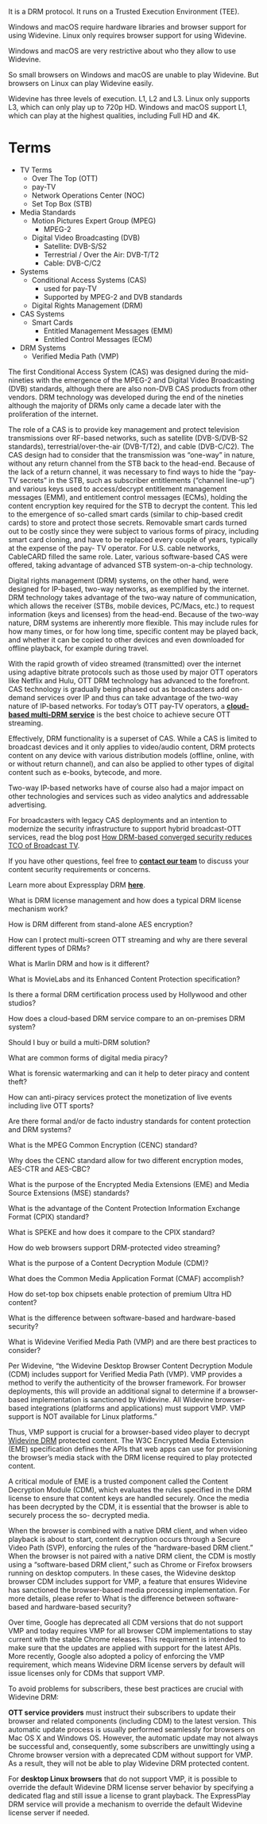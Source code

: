 It is a DRM protocol. It runs on a Trusted Execution Environment (TEE).

Windows and macOS require hardware libraries and browser support for using Widevine.
Linux only requires browser support for using Widevine.

Windows and macOS are very restrictive about who they allow to use Widevine.

So small browsers on Windows and macOS are unable to play Widevine.
But browsers on Linux can play Widevine easily.

Widevine has three levels of execution. L1, L2 and L3.
Linux only supports L3, which can only play up to 720p HD.
Windows and macOS support L1, which can play at the highest qualities, including Full HD and 4K.
# Terms
- TV Terms
	- Over The Top (OTT)
	- pay-TV
	- Network Operations Center (NOC)
	- Set Top Box (STB)
- Media Standards
	- Motion Pictures Expert Group (MPEG)
		- MPEG-2
	- Digital Video Broadcasting (DVB)
		- Satellite: DVB-S/S2
		- Terrestrial / Over the Air: DVB-T/T2
		- Cable: DVB-C/C2
- Systems
	- Conditional Access Systems (CAS)
		- used for pay-TV
		- Supported by MPEG-2 and DVB standards
	- Digital Rights Management (DRM)
- CAS Systems
	- Smart Cards
		- Entitled Management Messages (EMM)
		- Entitled Control Messages (ECM)
- DRM Systems
	- Verified Media Path (VMP)


The first Conditional Access System (CAS) was designed during the mid-nineties with the emergence of the MPEG-2 and Digital Video Broadcasting (DVB) standards, although there are also non-DVB CAS products from other vendors. DRM technology was developed during the end of the nineties although the majority of DRMs only came a decade later with the proliferation of the internet.

The role of a CAS is to provide key management and protect television transmissions over RF-based networks, such as satellite (DVB-S/DVB-S2 standards), terrestrial/over-the-air (DVB-T/T2), and cable (DVB-C/C2). The CAS design had to consider that the transmission was “one-way” in nature, without any return channel from the STB back to the head-end. Because of the lack of a return channel, it was necessary to find ways to hide the “pay-TV secrets” in the STB, such as subscriber entitlements (“channel line-up”) and various keys used to access/decrypt entitlement management messages (EMM), and entitlement control messages (ECMs), holding the content encryption key required for the STB to decrypt the content. This led to the emergence of so-called smart cards (similar to chip-based credit cards) to store and protect those secrets. Removable smart cards turned out to be costly since they were subject to various forms of piracy, including smart card cloning, and have to be replaced every couple of years, typically at the expense of the pay- TV operator. For U.S. cable networks, CableCARD filled the same role. Later, various software-based CAS were offered, taking advantage of advanced STB system-on-a-chip technology.

Digital rights management (DRM) systems, on the other hand, were designed for IP-based, two-way networks, as exemplified by the internet. DRM technology takes advantage of the two-way nature of communication, which allows the receiver (STBs, mobile devices, PC/Macs, etc.) to request information (keys and licenses) from the head-end. Because of the two-way nature, DRM systems are inherently more flexible. This may include rules for how many times, or for how long time, specific content may be played back, and whether it can be copied to other devices and even downloaded for offline playback, for example during travel.

With the rapid growth of video streamed (transmitted) over the internet using adaptive bitrate protocols such as those used by major OTT operators like Netflix and Hulu, OTT DRM technology has advanced to the forefront. CAS technology is gradually being phased out as broadcasters add on-demand services over IP and thus can take advantage of the two-way nature of IP-based networks. For today’s OTT pay-TV operators, a [**cloud-based multi-DRM** **service**](https://www.expressplay.com/blog/drm-as-a-service-lowers-the-tco-of-multi-drm-support/) is the best choice to achieve secure OTT streaming.

Effectively, DRM functionality is a superset of CAS. While a CAS is limited to broadcast devices and it only applies to video/audio content, DRM protects content on any device with various distribution models (offline, online, with or without return channel), and can also be applied to other types of digital content such as e-books, bytecode, and more.

Two-way IP-based networks have of course also had a major impact on other technologies and services such as video analytics and addressable advertising.

For broadcasters with legacy CAS deployments and an intention to modernize the security infrastructure to support hybrid broadcast-OTT services, read the blog post [How DRM-based converged security reduces TCO of Broadcast TV](https://www.expressplay.com/blog/how-drm-based-converged-security-reduces-tco-of-broadcast-tv/).

If you have other questions, feel free to [**contact our team**](https://www.expressplay.com/contact-us/) to discuss your content security requirements or concerns.

Learn more about Expressplay DRM [**here**](https://www.expressplay.com/products/multi-drm/).

What is DRM license management and how does a typical DRM license mechanism work?

How is DRM different from stand-alone AES encryption?

How can I protect multi-screen OTT streaming and why are there several different types of DRMs?

What is Marlin DRM and how is it different?

What is MovieLabs and its Enhanced Content Protection specification?

Is there a formal DRM certification process used by Hollywood and other studios?

How does a cloud-based DRM service compare to an on-premises DRM system?

Should I buy or build a multi-DRM solution?

What are common forms of digital media piracy?

What is forensic watermarking and can it help to deter piracy and content theft?

How can anti-piracy services protect the monetization of live events including live OTT sports?

Are there formal and/or de facto industry standards for content protection and DRM systems?

What is the MPEG Common Encryption (CENC) standard?

Why does the CENC standard allow for two different encryption modes, AES-CTR and AES-CBC?

What is the purpose of the Encrypted Media Extensions (EME) and Media Source Extensions (MSE) standards?

What is the advantage of the Content Protection Information Exchange Format (CPIX) standard?

What is SPEKE and how does it compare to the CPIX standard?

How do web browsers support DRM-protected video streaming?

What is the purpose of a Content Decryption Module (CDM)?

What does the Common Media Application Format (CMAF) accomplish?

How do set-top box chipsets enable protection of premium Ultra HD content?

What is the difference between software-based and hardware-based security?

What is Widevine Verified Media Path (VMP) and are there best practices to consider?

Per Widevine, “the Widevine Desktop Browser Content Decryption Module (CDM) includes support for Verified Media Path (VMP). VMP provides a method to verify the authenticity of the browser framework. For browser deployments, this will provide an additional signal to determine if a browser-based implementation is sanctioned by Widevine. All Widevine browser-based integrations (platforms and applications) must support VMP. VMP support is NOT available for Linux platforms.”

Thus, VMP support is crucial for a browser-based video player to decrypt [Widevine DRM](https://www.expressplay.com/products/google-widevine-drm/) protected content. The W3C Encrypted Media Extension (EME) specification defines the APIs that web apps can use for provisioning the browser’s media stack with the DRM license required to play protected content.

A critical module of EME is a trusted component called the Content Decryption Module (CDM), which evaluates the rules specified in the DRM license to ensure that content keys are handled securely. Once the media has been decrypted by the CDM, it is essential that the browser is able to securely process the so- decrypted media.

When the browser is combined with a native DRM client, and when video playback is about to start, content decryption occurs through a Secure Video Path (SVP), enforcing the rules of the “hardware-based DRM client.” When the browser is not paired with a native DRM client, the CDM is mostly using a “software-based DRM client,” such as Chrome or Firefox browsers running on desktop computers. In these cases, the Widevine desktop browser CDM includes support for VMP, a feature that ensures Widevine has sanctioned the browser-based media processing implementation. For more details, please refer to What is the difference between software-based and hardware-based security?

Over time, Google has deprecated all CDM versions that do not support VMP and today requires VMP for all browser CDM implementations to stay current with the stable Chrome releases. This requirement is intended to make sure that the updates are applied with support for the latest APIs. More recently, Google also adopted a policy of enforcing the VMP requirement, which means Widevine DRM license servers by default will issue licenses only for CDMs that support VMP.

To avoid problems for subscribers, these best practices are crucial with Widevine DRM:

**OTT service providers** must instruct their subscribers to update their browser and related components (including CDM) to the latest version. This automatic update process is usually performed seamlessly for browsers on Mac OS X and Windows OS. However, the automatic update may not always be successful and, consequently, some subscribers are unwittingly using a Chrome browser version with a deprecated CDM without support for VMP. As a result, they will not be able to play Widevine DRM protected content.

For **desktop Linux browsers** that do not support VMP, it is possible to override the default Widevine DRM license server behavior by specifying a dedicated flag and still issue a license to grant playback. The ExpressPlay DRM service will provide a mechanism to override the default Widevine license server if needed.